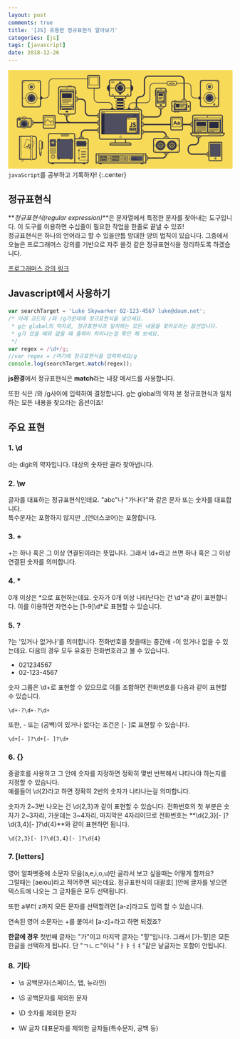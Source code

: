 ```yaml
---
layout: post
comments: true
title: '[JS] 유용한 정규표현식 알아보기'
categories: [js]
tags: [javascript]
date: 2018-12-26
---
```


![headerimg](/assets/img/subcate/javascript.gif)
`javaScript`를 공부하고 기록하자!
{:.center}

## 정규표현식

**_정규표현식(regular expression)_**은 문자열에서 특정한 문자를 찾아내는 도구입니다. 이 도구를 이용하면 수십줄이 필요한 작업을 한줄로 끝낼 수 있죠! <br>
정규표현식은 하나의 언어라고 할 수 있을만틈 방대한 양의 법칙이 있습니다. 그중에서 오늘은 프로그래머스 강의를 기반으로 자주 쓸것 같은 정규표현식을 정리하도록 하겠습니다.

[프로그래머스 강의 링크](https://programmers.co.kr/learn/courses/11)

## Javascript에서 사용하기

```javascript
var searchTarget = 'Luke Skywarker 02-123-4567 luke@daum.net';
/* 아래 코드의 /와 /g가운데에 정규표현식을 넣으세요.
 * g는 global의 약자로, 정규표현식과 일치하는 모든 내용을 찾아오라는 옵션입니다.
 * g가 있을 때와 없을 때 출력이 차이나는걸 확인 해 보세요.
 */
var regex = /\d+/g;
//var regex = /여기에 정규표현식을 입력하세요/g
console.log(searchTarget.match(regex));
```

**js환경**에서 정규표현식은 **match**라는 내장 메서드를 사용합니다.

또한 식은 /와 /g사이에 입력하여 결정합니다. g는 global의 약자 본 정규표현식과 일치하는 모든 내용을 찾으라는 옵션이죠!

## 주요 표현

### 1. **\d**<br>

d는 digit의 약자입니다. 대상의 숫자만 골라 찾아냅니다.

### 2. **\w**<br>

글자를 대표하는 정규표현식인데요. "abc"나 "가나다"와 같은 문자 또는 숫자를 대표합니다. <br>특수문자는 포함하지 않지만 \_(언더스코어)는 포함합니다.

### 3. **+**<br>

+는 하나 혹은 그 이상 연결된이라는 뜻입니다. 그래서 \d+라고 쓰면 하나 혹은 그 이상 연결된 숫자를 의미합니다.

### 4. **\***<br>

0개 이상은 \*으로 표현하는데요. 숫자가 0개 이상 나타난다는 건 \d\*과 같이 표현합니다. 이를 이용하면 자연수는 [1-9]\d\*로 표현할 수 있습니다.

### 5. **?**<br>

?는 '있거나 없거나'를 의미합니다. 전화번호를 찾을때는 중간에 -이 있거나 없을 수 있는데요. 다음의 경우 모두 유효한 전화번호라고 볼 수 있습니다.<br>

- 021234567
- 02-123-4567

숫자 그룹은 \d+로 표현할 수 있으므로 이를 조합하면 전화번호를 다음과 같이 표현할 수 있습니다.

    \d+-?\d+-?\d+

또한, - 또는 (공백)이 있거나 없다는 조건은 [- ]로 표현할 수 있습니다.

    \d+[- ]?\d+[- ]?\d+

### 6. **{}**<br>

중괄호를 사용하고 그 안에 숫자를 지정하면 정확히 몇번 반복해서 나타나야 하는지를 지정할 수 있습니다.<br>
예를들어 \d{2}라고 하면 정확히 2번의 숫자가 나타나는걸 의미합니다.

숫자가 2~3번 나오는 건 \d{2,3}과 같이 표현할 수 있습니다. 전화번호의 첫 부분은 숫자가 2~3자리, 가운데는 3~4자리, 마지막은 4자리이므로 전화번호는 **\d{2,3}[- ]?\d{3,4}[- ]?\d{4}**와 같이 표현하면 됩니다.

    \d{2,3}[- ]?\d{3,4}[- ]?\d{4}

### 7. **\[letters\]**

영어 알파벳중에 소문자 모음(a,e,i,o,u)만 골라서 보고 싶을때는 어떻게 할까요? <br>
그럴때는 \[aeiou\]라고 적어주면 되는데요. 정규표현식의 대괄호[ ]안에 글자를 넣으면 텍스트에 나오는 그 글자들은 모두 선택됩니다.

또한 a부터 z까지 모든 문자를 선택할려면 \[a-z\]라고도 입력 할 수 있습니다.

연속된 영어 소문자는 +를 붙여서 \[a-z\]\+라고 하면 되겠죠?

**한글에 경우**
첫번째 글자는 "가"이고 마지막 글자는 "힣"입니다.
그래서 [가-힣]은 모든 한글을 선택하게 됩니다. 단 "ㄱㄴㄷ"이나 "ㅏㅑㅓㅕ"같은 낱글자는 포함이 안됩니다.

### 8. **기타**

- \s 공백문자(스페이스, 탭, 뉴라인)

- \S 공백문자를 제외한 문자

- \D 숫자를 제외한 문자

- \W 글자 대표문자를 제외한 글자들(특수문자, 공백 등)
